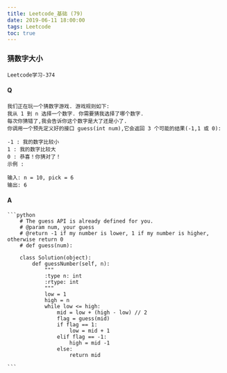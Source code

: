 ```yaml
---
title: Leetcode_基础 (79)
date: 2019-06-11 18:00:00
tags: Leetcode
toc: true
---
```


### 猜数字大小
    Leetcode学习-374

<!-- more -->

#### Q
    我们正在玩一个猜数字游戏. 游戏规则如下: 
    我从 1 到 n 选择一个数字. 你需要猜我选择了哪个数字.
    每次你猜错了,我会告诉你这个数字是大了还是小了.
    你调用一个预先定义好的接口 guess(int num),它会返回 3 个可能的结果(-1,1 或 0): 

    -1 : 我的数字比较小
    1 : 我的数字比较大
    0 : 恭喜！你猜对了！
    示例 :

    输入: n = 10, pick = 6
    输出: 6

#### A
    ```python
        # The guess API is already defined for you.
        # @param num, your guess
        # @return -1 if my number is lower, 1 if my number is higher, otherwise return 0
        # def guess(num):

        class Solution(object):
            def guessNumber(self, n):
                """
                :type n: int
                :rtype: int
                """
                low = 1
                high = n
                while low <= high:
                    mid = low + (high - low) // 2
                    flag = guess(mid)
                    if flag == 1:
                        low = mid + 1
                    elif flag == -1:
                        high = mid -1
                    else:
                        return mid
                
    ```
